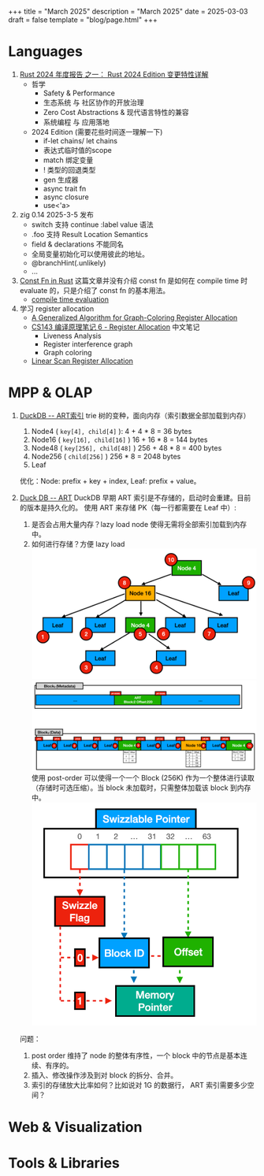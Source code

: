 +++
title = "March 2025"
description = "March 2025"
date = 2025-03-03
draft = false
template = "blog/page.html"
+++

# Languages
1. [Rust 2024 年度报告 之一： Rust 2024 Edition 变更特性详解](https://mp.weixin.qq.com/s/sCRHoM-JITyp0L4kgWH1Jw)
   - 哲学
       - Safety & Performance
       - 生态系统 与 社区协作的开放治理
       - Zero Cost Abstractions & 现代语言特性的兼容
       - 系统编程 与 应用落地
   - 2024 Edition (需要花些时间逐一理解一下)
     - if-let chains/ let chains
     - 表达式临时值的scope
     - match 绑定变量
     - ! 类型的回退类型
     - gen 生成器
     - async trait fn
     - async closure
     - use<'a>
2. zig 0.14 2025-3-5 发布 
   - switch 支持 continue :label value 语法
   - .foo 支持 Result Location Semantics
   - field & declarations 不能同名
   - 全局变量初始化可以使用彼此的地址。
   - @branchHint(.unlikely)
   - ...
3. [Const Fn in Rust](https://felixwrt.dev/posts/const-fn/)
   这篇文章并没有介绍 const fn 是如何在 compile time 时evaluate 的，只是介绍了 const fn 的基本用法。
   - [compile time evaluation](https://doc.rust-lang.org/reference/const_eval.html)
4. 学习 register allocation
   - [A Generalized Algorithm for Graph-Coloring Register Allocation](https://c9x.me/compile/bib/pcc-rega.pdf)
   - [CS143 编译原理笔记 6 - Register Allocation](https://zhuanlan.zhihu.com/p/640647465) 中文笔记
     - Liveness Analysis
     - Register interference graph
     - Graph coloring
   - [Linear Scan Register Allocation](https://c9x.me/compile/bib/linearscan.pdf)

# MPP & OLAP
1. [DuckDB -- ART索引](https://zhuanlan.zhihu.com/p/645064049)
   trie 树的变种，面向内存（索引数据全部加载到内存）
   1. Node4 ( `key[4], child[4]` ):  4 + 4 * 8 = 36 bytes
   2. Node16 ( `key[16], child[16]` ) 16 + 16 * 8 = 144 bytes
   3. Node48 ( `key[256], child[48]` ) 256 + 48 * 8 = 400 bytes
   4. Node256 ( `child[256]` ) 256 * 8 = 2048 bytes
   5. Leaf
   
   优化：Node: prefix + key + index, Leaf: prefix + value。
2. [Duck DB -- ART](https://duckdb.org/2022/07/27/art-storage.html)
   DuckDB 早期 ART 索引是不存储的，启动时会重建。目前的版本是持久化的。
   使用 ART 来存储 PK（每一行都需要在 Leaf 中）:
   1. 是否会占用大量内存？lazy load node 使得无需将全部索引加载到内存中。
   2. 如何进行存储？方便 lazy load
   ![img.png](art-post-order.png)
   ![img.png](art-storage.png)
   使用 post-order 可以使得一个一个 Block (256K) 作为一个整体进行读取（存储时可选压缩）。当 block 未加载时，只需整体加载该 block 到内存中。
   ![img.png](swizzlable-pointer.png)
   
   问题：
   1. post order 维持了 node 的整体有序性，一个 block 中的节点是基本连续、有序的。
   2. 插入、修改操作涉及到对 block 的拆分、合并。
   3. 索引的存储放大比率如何？比如说对 1G 的数据行， ART 索引需要多少空间？

# Web & Visualization

# Tools & Libraries